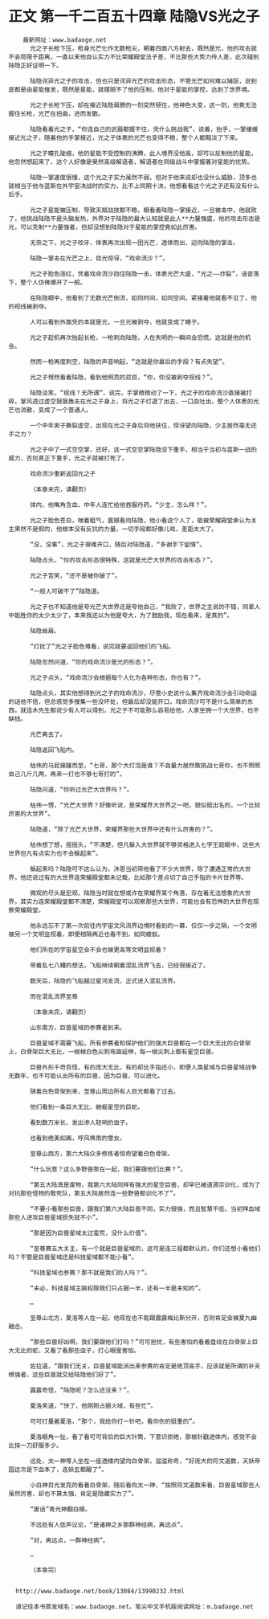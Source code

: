 # 正文 第一千二百五十四章 陆隐VS光之子
        最新网址：www.badaoge.net
          光之子长枪下压，枪身光芒化作无数枪尖，朝着四面八方射去，既然是光，他的攻击就不会局限于距离，一直以来他自认实力不比荣耀殿堂法子差，不比那些大势力传人差，此次碰到陆隐正好证明一下。
      
          陆隐诧异光之子的攻击，但也只是诧异光芒的攻击形态，不管光芒如何难以捕捉，说到底都是由星能催发，既然是星能，就摆脱不了他的压制，他对于星能的掌控，达到了世界境。
      
          光之子长枪下压，却在接近陆隐肩膀的一刻突然顿住，他神色大变，这一刻，他竟无法握住长枪，光芒在扭曲，进而发散。
      
          陆隐看着光之子，“你连自己的武器都握不住，凭什么挑战我”，说着，抬手，一掌缓缓接近光之子，随着他的手掌接近，光之子体表的光芒也变得不稳，整个人都黯淡了下来。
      
          光之子瞳孔陡缩，他的星能不受控制的沸腾，此人境界没他高，却可以反制他的星能，他忽然想起来了，这个人好像是昊然高级解语者，解语者在同级战斗中掌握着对星能的优势。
      
          陆隐一掌速度很慢，这个光之子实力虽然不弱，但对于他来说却也没什么威胁，顶多也就相当于他与蓝斯在外宇宙决战时的实力，比不上同期十决，他想看看这个光之子还有没有什么后手。
      
          光之子星能被压制，导致天赋战技都不稳，眼看着陆隐一掌接近，一旦被击中，他就败了，他挑战陆隐不是头脑发热，外界对于陆隐的最大认知就是此人**力量强盛，他的攻击形态是光，可以克制**力量强者，但却没想到陆隐对于星能的掌控竟如此厉害。
      
          无奈之下，光之子咬牙，体表再次出现一团光芒，透体而出，迎向陆隐的掌击。
      
          陆隐一掌击在光芒之上，目光惊讶，“戏命流沙？”。
      
          光之子脸色涨红，凭着戏命流沙挡住陆隐一击，体表光芒大盛，“光之——炸裂”，话音落下，整个人仿佛爆开了一般。
      
          在陆隐眼中，他看到了无数光芒倒流，如同时间，如同空间，紧接着他就看不见了，他的视线被剥夺。
      
          人可以看到外面凭的本就是光，一旦光被剥夺，他就变成了瞎子。
      
          光之子趁机再次抬起长枪，一枪刺向陆隐，人在失明的一瞬间会恐慌，这就是他的机会。
      
          然而一枪再度刺空，陆隐的声音响起，“这就是你最后的手段？有点失望”。
      
          光之子愕然看着陆隐，看到他明亮的双目，“你，你没被剥夺视线？”。
      
          陆隐淡笑，“视线？无所谓”，说完，手掌微微动了一下，光之子的戏命流沙直接被打碎，掌风透过虚空狠狠轰击在光之子身上，将光之子打退了出去，一口血吐出，整个人体表的光芒也消散，变成了一个普通人。
      
          一个中年男子撕裂虚空，出现在光之子身后将他扶住，惊讶望向陆隐，少主居然毫无还手之力？
      
          光之子中了一式空空掌，还好，这一式空空掌陆隐没下重手，相当于当初与蓝斯一战的威力，否则真正下重手，光之子就被打死了。
      
          戏命流沙重新返回光之子
      
          （本章未完，请翻页）
      
          体内，他嘴角含血，中年人连忙给他吞服丹药，“少主，怎么样？”。
      
          光之子脸色苍白，喘着粗气，震撼看向陆隐，他小看这个人了，能被荣耀殿堂承认为关主果然不是假的，他根本没有反抗的力量，一切手段都好像儿戏，差距太大了。
      
          “没，没事”，光之子艰难开口，随后对陆隐道，“多谢手下留情”。
      
          陆隐点头，“你的攻击形态很特殊，这就是光芒大世界的攻击形态？”。
      
          光之子苦笑，“还不是被你破了”。
      
          “一般人可破不了”陆隐道。
      
          光之子也不知道他是夸光芒大世界还是夸他自己，“我败了，世界之主说的不错，同辈人中能胜你的太少太少了，本来我还以为他是夸大，为了鼓励我，现在看来，是真的”。
      
          陆隐耸肩。
      
          “打扰了”光之子脸色难看，说完就要返回他们的飞船。
      
          陆隐忽然问道，“你的戏命流沙是光的形态？”。
      
          光之子点头，“戏命流沙会根据每个人化为各种形态，你也有？”。
      
          陆隐点头，其实他想得到光之子的戏命流沙，尽管小史说什么集齐戏命流沙会引动命运的话他不信，但总感觉多搜集一些没坏处，但最后却没能开口，戏命流沙可不是什么简单的东西，就连木先生都说少有人可以得到，光之子不可能那么容易给他，人家坐拥一个大世界，也不缺钱。
      
          光芒离去了。
      
          陆隐返回飞船内。
      
          枯伟的马屁接踵而至，“七哥，那个大灯泡是谁？不自量力居然敢挑战七哥你，也不照照自己几斤几两，再来一打也不够七哥打的”。
      
          陆隐问道，“你听过光芒大世界吗？”。
      
          枯伟一愣，“光芒大世界？好像听说，是荣耀界大世界之一吧，貌似挺出名的，一个比较厉害的大世界”。
      
          陆隐道，“除了光芒大世界，荣耀界那些大世界中还有什么厉害的？”。
      
          枯伟想了想，摇摇头，“不清楚，但凡躲入大世界就不够资格进入七字王庭眼中，这些大世界但凡有点实力也不会躲起来”。
      
          躲起来吗？陆隐可不这么认为，沐恩当初带他看了不少大世界，除了遭遇正常的大世界，他还说过有的大世界连荣耀殿堂都未记载，比如那个差点切了自己手指的卡片世界等。
      
          微观的尽头是宏观，陆隐当时就在想或许在荣耀界某个角落，存在着无法想象的大世界，其实力连荣耀殿堂都不清楚，荣耀殿堂可以观察那些大世界，可能也会有恐怖的大世界在观察荣耀殿堂。
      
          他永远忘不了第一次前往内宇宙文风流界边境时看到的一幕，仅仅一步之隔，一个文明被另一个文明监视着，即便相隔再近也看不到，如同蝼蚁。
      
          他们所在的宇宙星空会不会也被更高等文明监视着？
      
          带着乱七八糟的想法，飞船继续朝着混乱流界飞去，已经很接近了。
      
          数天后，陆隐的飞船越过星河支流，正式进入混乱流界。
      
          而在混乱流界至尊
      
          （本章未完，请翻页）
      
          山东南方，巨兽星域的参赛者到来。
      
          巨兽星域不需要飞船，所有参赛者和保护他们的强大巨兽都在一个巨大无比的白骨架上，白骨架巨大无比，一根根白色尖刺弯曲延伸，每一根尖刺上都有星空巨兽。
      
          巨兽外形千奇百怪，有的庞大无比，有的却比手指还小，即便人类星域与巨兽星域战争无数年，也不可能认出所有的巨兽，因为巨兽，可以进化。
      
          随着白色骨架到来，至尊山周边所有人目光都看了过去。
      
          他们看到一条巨大无比，蜿蜒星空的巨蛇。
      
          看到数万米长，发出渗人轻响的虫子。
      
          也看到绝美如画，呼风唤雨的雪女。
      
          至尊山西方，第六大陆众多修炼者惊奇望着白色骨架。
      
          “什么玩意？这么多野兽聚在一起，我们要跟他们比赛？”。
      
          “第五大陆真是废物，我第六大陆同样有强大的星空巨兽，却早已被道源宗训化，成为了对抗那些怪物的敢死队，第五大陆居然连一些野兽都训化不了”。
      
          “不要小看那些巨兽，跟我们第六大陆巨兽不同，实力很强，而且智慧不低，当初拜血域那些人进攻巨兽星域损失就不小”。
      
          “那是因为巨兽星域太过蛮荒，没什么价值”。
      
          “至尊赛五大关主，有一个就是巨兽星域的，这可是连三祖都默认的，你们还想小看他们吗？不管是巨兽星域还是科技星域都不能小看”。
      
          “科技星域也参赛？那不就是我们的人吗？”。
      
          “未必，科技星域主脑权限我们只占据一半，还有一半是未知的”。
      
          …
      
          至尊山北方，夏洛等人在一起，他现在也不能跟露露梅比斯分开，否则肯定会被夏九幽融合。
      
          “那些巨兽好凶啊，我们要跟他们打吗？”可可担忧，有些害怕的看着盘绕在白骨架上巨大无比的蛇，又看了看那些虫子，打心眼里害怕。
      
          佐拉道，“跟我们无关，巨兽星域能派出来参赛的肯定是绝顶高手，应该就是所谓的补天榜强者，这些巨兽就交给陆隐他们好了”。
      
          露露奇怪，“陆隐呢？怎么还没来？”。
      
          夏洛笑道，“快了，他刚刚占据火域，有些忙”。
      
          可可打量着夏洛，“那个，我给你打一针吧，看你伤的挺重的”。
      
          夏洛眼角一扯，看了看可可背后的巨大针筒，下意识拒绝，那根针戳进体内，感觉不会比挨一刀舒服多少。
      
          远处，太一神等人坐在一座酒楼内望向白骨架，滋滋称奇，“好庞大的符文道数，天妖帝国这次是下血本了，连妖玄都醒了”。
      
          小白神目光发亮的看着白骨架，随后看向太一神，“按照符文道数来看，巨兽星域那些人虽然厉害，却也不算太强，肯定是隐藏实力了”。
      
          “废话”青光神翻白眼。
      
          不远处有人低声议论，“是诸神之乡那群神经病，离远点”。
      
          “对，离远点，一群神经病”。
      
          …
      
          （本章完）
      
      
      http://www.badaoge.net/book/13084/13990232.html
      
      请记住本书首发域名：www.badaoge.net。笔尖中文手机版阅读网址：m.badaoge.net